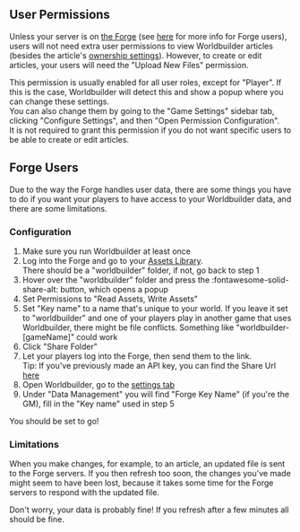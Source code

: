 

## User Permissions
Unless your server is on [the Forge](https://forge-vtt.com/) (see [here](#forge-users) for more info for Forge users), users will not need extra user permissions to view Worldbuilder articles (besides the article's [ownership settings](../articles/articles.md#ownership)). However, to create or edit articles, your users will need the "Upload New Files" permission. 

This permission is usually enabled for all user roles, except for "Player". If this is the case, Worldbuilder will detect this and show a popup where you can change these settings.<br>
You can also change them by going to the "Game Settings" sidebar tab, clicking "Configure Settings", and then "Open Permission Configuration".<br>
It is not required to grant this permission if you do not want specific users to be able to create or edit articles.

## Forge Users
Due to the way the Forge handles user data, there are some things you have to do if you want your players to have access to your Worldbuilder data, and there are some limitations.

### Configuration
1. Make sure you run Worldbuilder at least once
2. Log into the Forge and go to your [Assets Library](https://forge-vtt.com/assets/browse).<br>There should be a "worldbuilder" folder, if not, go back to step 1
3. Hover over the "worldbuilder" folder and press the :fontawesome-solid-share-alt: button, which opens a popup
4. Set Permissions to "Read Assets, Write Assets"
5. Set "Key name" to a name that's unique to your world. If you leave it set to "worldbuilder" and one of your players play in another game that uses Worldbuilder, there might be file conflicts. Something like "worldbuilder-[gameName]" could work
6. Click "Share Folder"
7. Let your players log into the Forge, then send them to the link.<br>Tip: If you've previously made an API key, you can find the Share Url [here](https://forge-vtt.com/account#api)
8. Open Worldbuilder, go to the [settings tab](../settings.md)
9. Under "Data Management" you will find "Forge Key Name" (if you're the GM), fill in the "Key name" used in step 5

You should be set to go!

### Limitations
When you make changes, for example, to an article, an updated file is sent to the Forge servers. If you then refresh too soon, the changes you've made might seem to have been lost, because it takes some time for the Forge servers to respond with the updated file.

Don't worry, your data is probably fine! If you refresh after a few minutes all should be fine.
